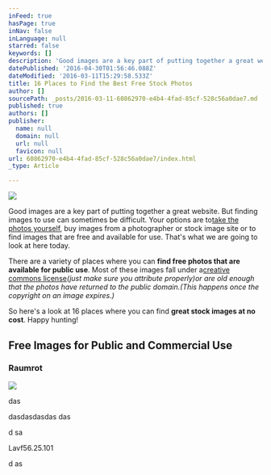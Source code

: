 ```yaml
---
inFeed: true
hasPage: true
inNav: false
inLanguage: null
starred: false
keywords: []
description: 'Good images are a key part of putting together a great website. But finding images to use can sometimes be difficult. Your options are totake the photos yourself, buy images from a photographer or stock image site or to find images that are free and available for use. That’s what we are going to look at here today.'
datePublished: '2016-04-30T01:56:46.088Z'
dateModified: '2016-03-11T15:29:58.533Z'
title: 16 Places to Find the Best Free Stock Photos
author: []
sourcePath: _posts/2016-03-11-60862970-e4b4-4fad-85cf-528c56a0dae7.md
published: true
authors: []
publisher:
  name: null
  domain: null
  url: null
  favicon: null
url: 60862970-e4b4-4fad-85cf-528c56a0dae7/index.html
_type: Article

---
```

![](https://the-grid-user-content.s3-us-west-2.amazonaws.com/e81bb704-b2d6-4294-b2e1-1633fa2b592a.jpg)

Good images are a key part of putting together a great website. But finding images to use can sometimes be difficult. Your options are to[take the photos yourself][0], buy images from a photographer or stock image site or to find images that are free and available for use. That's what we are going to look at here today.

There are a variety of places where you can **find free photos that are available for public use**. Most of these images fall under a[creative commons license][1]_(just make sure you attribute properly)_or are old enough that the photos have returned to the public domain._(This happens once the copyright on an image expires.)_

So here's a look at 16 places where you can find **great stock images at no cost**. Happy hunting!

## Free Images for Public and Commercial Use

### Raumrot
![](https://the-grid-user-content.s3-us-west-2.amazonaws.com/4bc30e21-2da5-45db-b668-c4d2df34bd3b.jpg)

das

dasdasdasdas das

d sa

Lavf56.25.101

d as

[0]: http://designmodo.com/big-faces-web-design/
[1]: http://creativecommons.org/